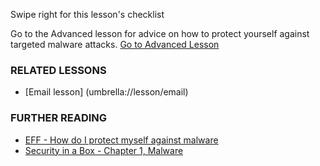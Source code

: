 [Title]: # (Et maintenant ?)
[Order]: # (9)

Swipe right for this lesson's checklist

Go to the Advanced lesson for advice on how to protect yourself against targeted malware attacks.
[Go to Advanced Lesson](umbrella://lesson/malware/1)

### RELATED LESSONS

*   [Email lesson] (umbrella://lesson/email) 

### FURTHER READING

*   [EFF - How do I protect myself against malware](https://ssd.eff.org/en/module/how-do-i-protect-myself-against-malware)
*   [Security in a Box - Chapter 1, Malware](https://securityinabox.org/chapter-1)